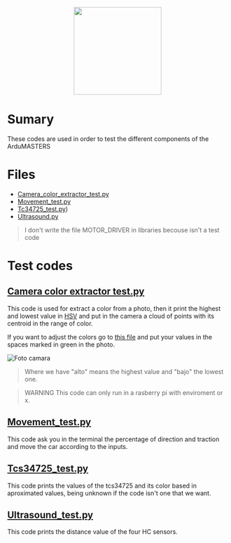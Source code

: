 <p align="center">
  <img width="200" height="200" Src="https://github.com/Ploirad/WRO-2024-ArduMASTERS/assets/148375115/122c7233-1e41-4727-894d-9d810f12458b">
</p> 

# Sumary
These codes are used in order to test the different components of the ArduMASTERS 

# Files
- [Camera_color_extractor_test.py](#camera-color-extractor-testpy)
- [Movement_test.py](#movement_testpy)
- [Tc34725_test.py](#tcs34725_testpy))
- [Ultrasound.py](#ultrasound_testpy)
> I don't write the file MOTOR_DRIVER in libraries becouse isn't a test code

# Test codes
## [Camera color extractor test.py](https://github.com/Ploirad/WRO-2024-ArduMASTERS/blob/main/Src/Test%20codes/Camera_color_extractor_test.py)
This code is used for extract a color from a photo, then it print the highest and lowest value in [HSV](https://pro.arcgis.com/es/pro-app/latest/help/analysis/raster-functions/color-model-conversion-function.htm#:~:text=El%20modelo%20de%20color%20HSV,admite%20entradas%20de%203%20bandas) and put in the camera a cloud of points with its centroid in the range of color.

If you want to adjust the colors go to [this file](https://github.com/Ploirad/WRO-2024-ArduMASTERS/blob/main/Src/Main/Libraries/New_color_detector.py) and put your values in the spaces marked in green in the photo.

![Foto camara](https://github.com/user-attachments/assets/9910ef55-61b3-4c22-b79f-0179ffdf60ef)

> Where we have "alto" means the highest value and "bajo" the lowest one.

> WARNING This code can only run in a rasberry pi with enviroment or x.

## [Movement_test.py](https://github.com/Ploirad/WRO-2024-ArduMASTERS/blob/main/Src/Test%20codes/Movement_test.py)

This code ask you in the terminal the percentage of direction and traction and move the car according to the inputs.

## [Tcs34725_test.py](https://github.com/Ploirad/WRO-2024-ArduMASTERS/blob/main/Src/Test%20codes/Tcs34725_test.py)

This code prints the values of the tcs34725 and its color based in aproximated values, being unknown if the code isn't one that we want.

## [Ultrasound_test.py](https://github.com/Ploirad/WRO-2024-ArduMASTERS/blob/mainV2/Src/Test%20codes/Ultrasound_test.py)

This code prints the distance value of the four HC sensors.
